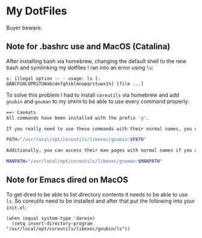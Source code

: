 # My DotFiles

Buyer beware.

## Note for .bashrc use and MacOS (Catalina)
After installing bash via homebrew, changing the default shell to the new bash and symlinking my dotfiles I ran into an error using `ls`:

`s: illegal option -- - usage: ls [-@ABCFGHLOPRSTUWabcdefghiklmnopqrstuwx1%] [file ...]`

To solve this problem I had to install `coreutils` via homebrew and add `gnubin` and `gnuman` to my `$PATH` to be able to use every command properly:

```sh
==> Caveats
All commands have been installed with the prefix 'g'.

If you really need to use these commands with their normal names, you can add a gnubin directory to your PATH from your bashrc like:

PATH="/usr/local/opt/coreutils/libexec/gnubin:$PATH"

Additionally, you can access their man pages with normal names if you add the gnuman directory to your MANPATH from your bashrc as well:

MANPATH="/usr/local/opt/coreutils/libexec/gnuman:$MANPATH"
```

## Note for Emacs dired on MacOS
To get dired to be able to list directory contents it needs to be able to use `ls`. So coreutils need to be installed and after that put the following into your `init.el`:

```elisp
(when (equal system-type 'darwin)
  (setq insert-directory-program "/usr/local/opt/coreutils/libexec/gnubin/ls"))
```
